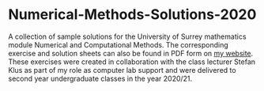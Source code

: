 # Numerical-Methods-Solutions-2020

A collection of sample solutions for the University of Surrey mathematics module Numerical and Computational Methods. The corresponding exercise and solution sheets can also be found in PDF form on [my website](https://lewisn3142.github.io/code_page/code_catalogue.html). These exercises were created in collaboration with the class lecturer Stefan Klus as part of my role as computer lab support and were delivered to second year undergraduate classes in the year 2020/21.
